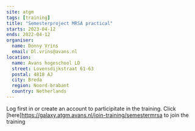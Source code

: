 ```yaml
---
site: atgm
tags: [training]
title: "Semesterproject MRSA practical"
starts: 2023-04-12
ends: 2022-04-12
organiser:
  name: Donny Vrins
  email: Dl.vrins@avans.nl
location:
  name: Avans hogeschool LD
  street: Lovensdijkstraat 61-63
  postal: 4818 AJ
  city: Breda
  region: Noord-brabant
  country: Netherlands
---
```


Log first in or create an account to participitate in the training.
Click  [here]https://galaxy.atgm.avans.nl/join-training/semestermrsa to join the training
